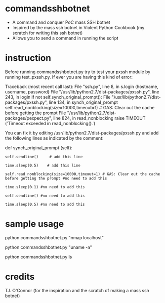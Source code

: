 commandsshbotnet
================

- A command and conquer PoC mass SSH botnet
- Inspired by the mass ssh botnet in Violent Python Cookbook (my scratch for writing this ssh botnet)
- Allows you to send a command in running the script

instruction
===========
Before running commandsshbotnet.py try to test your pxssh module by running test_pxssh.py. If ever you are having this kind of error:

Traceback (most recent call last):
  File "ssh.py", line 8, in <module>
    s.login (hostname, username, password)
  File "/usr/lib/python2.7/dist-packages/pxssh.py", line 243, in login
    if not self.synch_original_prompt():
  File "/usr/lib/python2.7/dist-packages/pxssh.py", line 134, in synch_original_prompt
    self.read_nonblocking(size=10000,timeout=1) # GAS: Clear out the cache before getting the prompt
  File "/usr/lib/python2.7/dist-packages/pexpect.py", line 824, in read_nonblocking
    raise TIMEOUT ('Timeout exceeded in read_nonblocking().')

You can fix it by editing /usr/lib/python2.7/dist-packages/pxssh.py and add the following lines as indicated by the comment:

def synch_original_prompt (self):

    self.sendline()     # add this line
    
    time.sleep(0.5)    # add this line
    
    self.read_nonblocking(size=10000,timeout=1) # GAS: Clear out the cache before getting the prompt #no need to add this
    
    time.sleep(0.1) #no need to add this
    
    self.sendline() #no need to add this
    
    time.sleep(0.5) #no need to add this

sample usage
============
python commandsshbotnet.py "nmap localhost"

python commandsshbotnet.py "uname -a"

python commandsshbotnet.py ls

credits
=======
TJ. O'Connor (for the inspiration and the scratch of making a mass ssh botnet)
